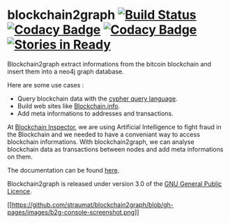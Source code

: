 # blockchain2graph [![Build Status](https://travis-ci.org/straumat/blockchain2graph.svg?branch=master)](https://travis-ci.org/straumat/blockchain2graph) [![Codacy Badge](https://api.codacy.com/project/badge/Grade/99d74d003bbc4f56abed38301003c0b0)](https://www.codacy.com/app/stephane-traumat/blockchain2graph?utm_source=github.com&amp;utm_medium=referral&amp;utm_content=straumat/blockchain2graph&amp;utm_campaign=Badge_Grade) [![Codacy Badge](https://api.codacy.com/project/badge/Coverage/99d74d003bbc4f56abed38301003c0b0)](https://www.codacy.com/app/stephane-traumat/blockchain2graph?utm_source=github.com&amp;utm_medium=referral&amp;utm_content=straumat/blockchain2graph&amp;utm_campaign=Badge_Coverage) [![Stories in Ready](https://badge.waffle.io/straumat/blockchain2graph.svg?label=ready&title=Ready)](http://waffle.io/straumat/blockchain2graph)
Blockchain2graph extract informations from the bitcoin blockchain and insert them into a neo4j graph database. 

Here are some use cases :  

* Query blockchain data with the [cypher query language](https://neo4j.com/developer/cypher-query-language/).
* Build web sites like [Blockchain.info](https://blockchain.info/).
* Add meta informations to addresses and transactions.

At [Blockchain Inspector](http://www.blockchaininspector.com/), we are using Artificial Intelligence to fight fraud in the Blockchain and we needed to have a conveniant way to access blockchain informations. With blockchain2graph, we can analyse blockchain data as transactions between nodes and add meta informations on them.

The documentation can be found [here](https://github.com/straumat/blockchain2graph/wiki).

Blockchain2graph is released under version 3.0 of the [GNU General Public Licence](https://github.com/straumat/blockchain2graph/blob/master/LICENSE).

[[https://github.com/straumat/blockchain2graph/blob/gh-pages/images/b2g-console-screenshot.png]]
